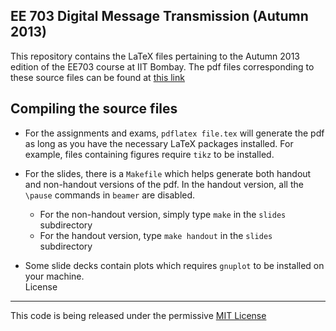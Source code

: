 EE 703 Digital Message Transmission (Autumn 2013)
-------------------------------------------------

This repository contains the LaTeX files pertaining to the Autumn 2013 edition of the EE703 course at IIT Bombay. The pdf files corresponding to these source files can be found at [this link](http://www.ee.iitb.ac.in/~sarva/EE703/Autumn2013.html)

Compiling the source files
--------------------------

* For the assignments and exams, `pdflatex file.tex` will generate the pdf as long as you have the necessary LaTeX packages installed. For example, files containing figures require `tikz` to be installed.
* For the slides, there is a `Makefile` which helps generate both handout and non-handout versions of the pdf. In the handout version, all the `\pause` commands in `beamer` are disabled.

    + For the non-handout version, simply type `make` in the `slides` subdirectory
    + For the handout version, type `make handout` in the `slides` subdirectory

* Some slide decks contain plots which requires `gnuplot` to be installed on your machine.   
License
-------
This code is being released under the permissive [MIT License](http://choosealicense.com/licenses/mit/)
